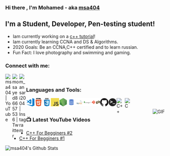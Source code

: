 ### Hi there , I'm Mohamed  - aka [msa404][ytchannel]

## I'm a Student, Developer, Pen-testing student!
- Iam currently working on a [c++ tutorial][ytchannel]!
- Iam currently learning CCNA and DS & Algorithms.
- 2020 Goals: Be an CCNA,C++ certified and to learn russian.
- Fun Fact: I love photography and swimming and gaming.

### Connect with me:

[<img align="left" alt="msa404 | YouTube" width="22px" src="https://cdn.jsdelivr.net/npm/simple-icons@v3/icons/youtube.svg" />][ytchannel]
[<img align="left" alt="mosayed86657536 | Twitter" width="22px" src="https://cdn.jsdelivr.net/npm/simple-icons@v3/icons/twitter.svg" />][twitter]
[<img align="left" alt="m_ansari2004 | Instagram" width="22px" src="https://cdn.jsdelivr.net/npm/simple-icons@v3/icons/instagram.svg" />][instagram]

</br>

### Languages and Tools:

<img align="left" alt="Visual Studio Code" width="26px" src="https://raw.githubusercontent.com/github/explore/80688e429a7d4ef2fca1e82350fe8e3517d3494d/topics/visual-studio-code/visual-studio-code.png" />
<img align="left" alt="HTML5" width="26px" src="https://raw.githubusercontent.com/github/explore/80688e429a7d4ef2fca1e82350fe8e3517d3494d/topics/html/html.png" />
<img align="left" alt="CSS3" width="26px" src="https://raw.githubusercontent.com/github/explore/80688e429a7d4ef2fca1e82350fe8e3517d3494d/topics/css/css.png" />
<img align="left" alt="JavaScript" width="26px" src="https://raw.githubusercontent.com/github/explore/80688e429a7d4ef2fca1e82350fe8e3517d3494d/topics/javascript/javascript.png" />
<img align="left" alt="Node.js" width="26px" src="https://raw.githubusercontent.com/github/explore/80688e429a7d4ef2fca1e82350fe8e3517d3494d/topics/nodejs/nodejs.png" />
<img align="left" alt="SQL" width="26px" src="https://raw.githubusercontent.com/github/explore/80688e429a7d4ef2fca1e82350fe8e3517d3494d/topics/sql/sql.png" />
<img align="left" alt="MySQL" width="26px" src="https://raw.githubusercontent.com/github/explore/80688e429a7d4ef2fca1e82350fe8e3517d3494d/topics/mysql/mysql.png" />
<img align="left" alt="MongoDB" width="26px" src="https://raw.githubusercontent.com/github/explore/80688e429a7d4ef2fca1e82350fe8e3517d3494d/topics/mongodb/mongodb.png" />
<img align="left" alt="Git" width="26px" src="https://raw.githubusercontent.com/github/explore/80688e429a7d4ef2fca1e82350fe8e3517d3494d/topics/git/git.png" />
<img align="left" alt="GitHub" width="26px" src="https://raw.githubusercontent.com/github/explore/78df643247d429f6cc873026c0622819ad797942/topics/github/github.png" />
<img align="left" alt="HTML5" width="26px" src="https://raw.githubusercontent.com/github/explore/80688e429a7d4ef2fca1e82350fe8e3517d3494d/topics/terminal/terminal.png" />
<img align="left" alt="C++" width="26px" src="https://e7.pngegg.com/pngimages/46/626/png-clipart-c-logo-the-c-programming-language-computer-icons-computer-programming-source-code-programming-miscellaneous-template.png" />
<img align="left" alt="C" width="26px" src="https://e7.pngegg.com/pngimages/465/779/png-clipart-blue-and-white-c-logo-the-c-programming-language-computer-programming-computer-icons-programmer-blue-angle.png" />
<br />
<br />
<img align="right" alt="GIF" src="https://i.pinimg.com/originals/e4/26/70/e426702edf874b181aced1e2fa5c6cde.gif" />

### 📺 Latest YouTube Videos
<!-- YOUTUBE:START -->
- [C++ For Begginers #2](https://www.youtube.com/watch?v=DxDQbnVz1sA)
- [C++ For Begginers #1](https://www.youtube.com/watch?v=dU3vHWz2Iag)
<!-- YOUTUBE:END -->

<img align="left" alt="msa404's Github Stats" src="https://github-readme-stats.vercel.app/api?username=msa404&show_icons=true&hide_border=true" />

[twitter]: https://twitter.com/mosayed86657536
[ytchannel]: https://www.youtube.com/channel/UCafLEVsfkiQ_dV5cHfK9G0Q
[instagram]: https://www.instagram.com/m_ansari404/
